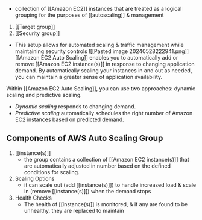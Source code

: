 - collection of [[Amazon EC2]] instances that are treated as a logical grouping for the purposes of [[autoscaling]] & management

1. [[Target group]]
2. [[Security group]]
- This setup allows for automated scaling & traffic management while maintaining security controls
![[Pasted image 20240528222941.png]]
[[Amazon EC2 Auto Scaling]] enables you to automatically add or remove [[Amazon EC2 instance(s)]] in response to changing application demand. By automatically scaling your instances in and out as needed, you can maintain a greater sense of application availability.

Within [[Amazon EC2 Auto Scaling]], you can use two approaches: dynamic scaling and predictive scaling.
- _Dynamic scaling_ responds to changing demand. 
- _Predictive scaling_ automatically schedules the right number of Amazon EC2 instances based on predicted demand.
## Components of AWS Auto Scaling Group
1. [[instance(s)]]
	- the group contains a collection of [[Amazon EC2 instance(s)]] that are automatically adjusted in number based on the defined conditions for scaling.
2. Scaling Options
	- it can scale out (add [[instance(s)]]) to handle increased load & scale in (remove [[instance(s)]]) when the demand stops
3. Health Checks
	- The health of [[instance(s)]] is monitored, & if any are found to be unhealthy, they are replaced to maintain